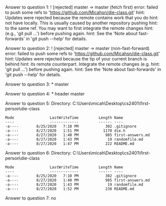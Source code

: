 Answer to question 1:
    ! [rejected]        master -> master (fetch first)
    error: failed to push some refs to 'https://github.com/Micahsn/die-class.git'
    hint: Updates were rejected because the remote contains work that you do
    hint: not have locally. This is usually caused by another repository pushing
    hint: to the same ref. You may want to first integrate the remote changes
    hint: (e.g., 'git pull ...') before pushing again.
    hint: See the 'Note about fast-forwards' in 'git push --help' for details.

Answer to question 2:
    ! [rejected]        master -> master (non-fast-forward)
    error: failed to push some refs to 'https://github.com/Micahsn/die-class.git'
    hint: Updates were rejected because the tip of your current branch is behind
    hint: its remote counterpart. Integrate the remote changes (e.g.
    hint: 'git pull ...') before pushing again.
    hint: See the 'Note about fast-forwards' in 'git push --help' for details.

Answer to question 3:
    * master

Answer to question 4:
    * header
      master

Answer to question 5:
      Directory: C:\Users\micah\Desktop\cs2401\first-person\die-class


    Mode                LastWriteTime         Length Name
    ----                -------------         ------ ----
    -a----        8/25/2020   7:10 PM            302 .gitignore
    -a----        8/27/2020   1:51 PM           1170 die.h
    -a----        8/27/2020   1:40 PM            985 first-answers.md
    -a----        8/27/2020   1:43 PM             19 randomfile.md
    -a----        8/27/2020   1:47 PM            222 README.md

Answer to question 6:
       Directory: C:\Users\micah\Desktop\cs2401\first-person\die-class


    Mode                LastWriteTime         Length Name
    ----                -------------         ------ ----
    -a----        8/25/2020   7:10 PM            302 .gitignore
    -a----        8/27/2020   1:40 PM            985 first-answers.md
    -a----        8/27/2020   1:43 PM             19 randomfile.md
    -a----        8/27/2020   1:52 PM            238 README.md

Answer to question 7: 
    no

